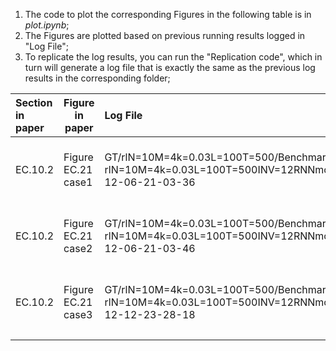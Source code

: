 1. The code to plot the corresponding Figures in the following table is in *plot.ipynb*;
2. The Figures are plotted based on previous running results logged in "Log File";
3. To replicate the log results, you can run the "Replication code", which in turn will generate a log file that is exactly the same as the previous log results in the corresponding folder;

| Section in paper | Figure in paper    | Log File                                                     | Replication Code                                             |
| :--------------- | ------------------ | :----------------------------------------------------------- | :----------------------------------------------------------- |
| EC.10.2          | Figure EC.21 case1 | GT/rlN=10M=4k=0.03L=100T=500/Benchmark_INV12prod<br />rlN=10M=4k=0.03L=100T=500INV=12RNNmcprod/DRLTrainLog2024-12-06-21-03-36 | main.py --reuse_type='prod' --only_test_Benchmark=True<br />main.py --reuse_type='prod' |
| EC.10.2          | Figure EC.21 case2 | GT/rlN=10M=4k=0.03L=100T=500/Benchmark_INV12cus<br />rlN=10M=4k=0.03L=100T=500INV=12RNNmccus/DRLTrainLog2024-12-06-21-03-46 | main.py --reuse_type='cus' --only_test_Benchmark=True<br />main.py --reuse_type='cus' |
| EC.10.2          | Figure EC.21 case3 | GT/rlN=10M=4k=0.03L=100T=500/Benchmark_INV12rand<br />rlN=10M=4k=0.03L=100T=500INV=12RNNmcrand/DRLTrainLog2024-12-12-23-28-18 | main.py --reuse_type='rand' --only_test_Benchmark=True<br />main.py --reuse_type='rand' |
|                  |                    |                                                              |                                                              |



